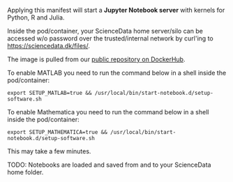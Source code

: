 Applying this manifest will start a **Jupyter Notebook server** with kernels for Python, R and Julia.

Inside the pod/container, your ScienceData  home server/silo can be accessed w/o password over the trusted/internal network by curl'ing to https://sciencedata.dk/files/.

The image is pulled from our [public repository on DockerHub](https://hub.docker.com/r/sciencedata/jupyter_sciencedata).

To enable MATLAB you need to run the command below in a shell inside the pod/container:

```
export SETUP_MATLAB=true && /usr/local/bin/start-notebook.d/setup-software.sh
```

To enable Mathematica you need to run the command below in a shell inside the pod/container:

```
export SETUP_MATHEMATICA=true && /usr/local/bin/start-notebook.d/setup-software.sh
```

This may take a few minutes.

TODO: Notebooks are loaded and saved from and to your ScienceData home folder.

